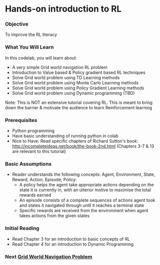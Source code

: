 # Hands-on introduction to RL



### Objective

To improve the RL literacy

### What You Will Learn

In this codelab, you will learn about:

*   A very simple Grid world navigation RL problem
*   Introduction to Value based & Policy gradient based RL techniques
*   Solve Grid world problem using TD Learning methods
*   Solve Grid world problem using Monte Carlo Learning methods
*   Solve Grid world problem using Policy Gradient Learning methods
*   Solve Grid world problem using Dynamic programming (TBD)

Note: This is NOT an extensive tutorial covering RL. This is meant to bring down
the barrier & motivate the audience to learn Reinforcement learning


### Prerequisites

*   Python programming
*   Have basic understanding of running python in colab
*   Nice to Have: Read specific chapters of Richard Sutton's book:  http://incompleteideas.net/book/the-book-2nd.html (Chapters 3-7 & 13 are relevant to this tutorial)
    </section>


### Basic Assumptions

*   Reader understands the following concepts: Agent, Environment, State,
    Reward, Action, Episode, Policy:
    *   A policy helps the agent take appropriate actions depending on the state
        it is currently in, with an ulterior motive to maximise the total
        rewards earned
    *   An episode consists of a complete sequences of actions agent took and
        states it navigated through until it reaches a terminal state
    *   Specific rewards are received from the environment when agent takes
        actions from the given states



### Initial Reading

*   Read Chapter 3 for an introduction to basic concepts of RL
*   Read Chapter 4 for an introduction to Dynamic Programming


### Next [Grid World Navigation Problem](gridworld.md)
